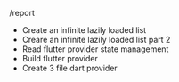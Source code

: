 /report
- Create an infinite lazily loaded list
- Creare an infinite lazily loaded list part 2
- Read flutter provider state management
- Build flutter provider 
- Create 3 file dart provider
